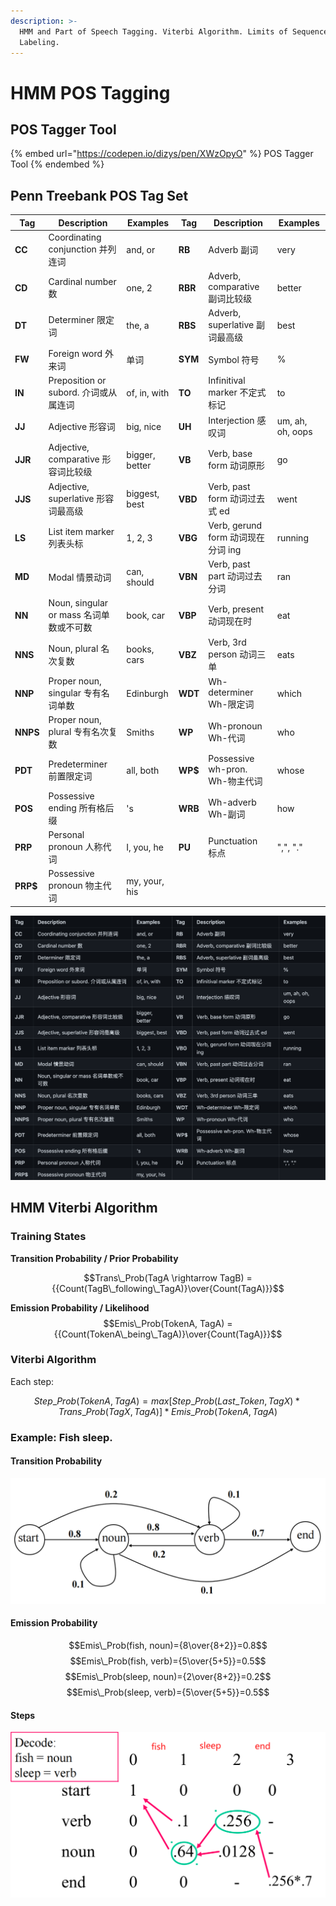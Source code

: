 ```yaml
---
description: >-
  HMM and Part of Speech Tagging. Viterbi Algorithm. Limits of Sequence
  Labeling.
---
```


# HMM POS Tagging

## POS Tagger Tool

{% embed url="https://codepen.io/dizys/pen/XWzOpyO" %} POS Tagger Tool
{% endembed %}

## Penn Treebank POS Tag Set

| Tag      | Description                             | Examples       | Tag     | Description                        | Examples         |
| -------- | --------------------------------------- | -------------- | ------- | ---------------------------------- | ---------------- |
| **CC**   | Coordinating conjunction 并列连词       | and, or        | **RB**  | Adverb 副词                        | very             |
| **CD**   | Cardinal number 数                      | one, 2         | **RBR** | Adverb, comparative 副词比较级     | better           |
| **DT**   | Determiner 限定词                       | the, a         | **RBS** | Adverb, superlative 副词最高级     | best             |
| **FW**   | Foreign word 外来词                     | 单词           | **SYM** | Symbol 符号                        | %                |
| **IN**   | Preposition or subord. 介词或从属连词   | of, in, with   | **TO**  | Infinitival marker 不定式标记      | to               |
| **JJ**   | Adjective 形容词                        | big, nice      | **UH**  | Interjection 感叹词                | um, ah, oh, oops |
| **JJR**  | Adjective, comparative 形容词比较级     | bigger, better | **VB**  | Verb, base form 动词原形           | go               |
| **JJS**  | Adjective, superlative 形容词最高级     | biggest, best  | **VBD** | Verb, past form 动词过去式 ed      | went             |
| **LS**   | List item marker 列表头标               | 1, 2, 3        | **VBG** | Verb, gerund form 动词现在分词 ing | running          |
| **MD**   | Modal 情景动词                          | can, should    | **VBN** | Verb, past part 动词过去分词       | ran              |
| **NN**   | Noun, singular or mass 名词单数或不可数 | book, car      | **VBP** | Verb, present 动词现在时           | eat              |
| **NNS**  | Noun, plural 名次复数                   | books, cars    | **VBZ** | Verb, 3rd person 动词三单          | eats             |
| **NNP**  | Proper noun, singular 专有名词单数      | Edinburgh      | **WDT** | Wh-determiner Wh-限定词            | which            |
| **NNPS** | Proper noun, plural 专有名次复数        | Smiths         | **WP**  | Wh-pronoun Wh-代词                 | who              |
| **PDT**  | Predeterminer 前置限定词                | all, both      | **WP$** | Possessive wh-pron. Wh-物主代词    | whose            |
| **POS**  | Possessive ending 所有格后缀            | 's             | **WRB** | Wh-adverb Wh-副词                  | how              |
| **PRP**  | Personal pronoun 人称代词               | I, you, he     | **PU**  | Punctuation 标点                   | ",", "."         |
| **PRP$** | Possessive pronoun 物主代词             | my, your, his  |

![Penn Treebank POS Tags](.gitbook/assets/penn-treebank-tags.png)

## HMM Viterbi Algorithm

### Training States

**Transition Probability / Prior Probability**

$$Trans\_Prob(TagA \rightarrow TagB) = {{Count(TagB\_following\_TagA)}\over{Count(TagA)}}$$

**Emission Probability / Likelihood**
$$Emis\_Prob(TokenA, TagA) = {{Count(TokenA\_being\_TagA)}\over{Count(TagA)}}$$

### Viterbi Algorithm

Each step:

$$Step\_Prob(TokenA, TagA) = max[Step\_Prob(Last\_Token, TagX) * Trans\_Prob(TagX, TagA)] * Emis\_Prob(TokenA, TagA)$$

### Example: Fish sleep.

#### Transition Probability

![Transition Probability for "Fish sleep."](.gitbook/assets/hmm-viterbi-example-trans-probs.png)

#### Emission Probability

$$Emis\_Prob(fish, noun)={8\over{8+2}}=0.8$$
$$Emis\_Prob(fish, verb)={5\over{5+5}}=0.5$$
$$Emis\_Prob(sleep, noun)={2\over{8+2}}=0.2$$
$$Emis\_Prob(sleep, verb)={5\over{5+5}}=0.5$$

#### Steps

![Steps result for "Fish sleep."](.gitbook/assets/hmm-viterbi-example-steps.png)
